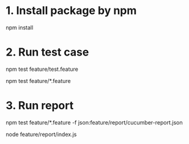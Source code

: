 # 1. Install package by npm
npm install

# 2. Run test case
npm test feature/test.feature

npm test feature/*.feature

# 3. Run report
npm test feature/*.feature -f json:feature/report/cucumber-report.json

node feature/report/index.js